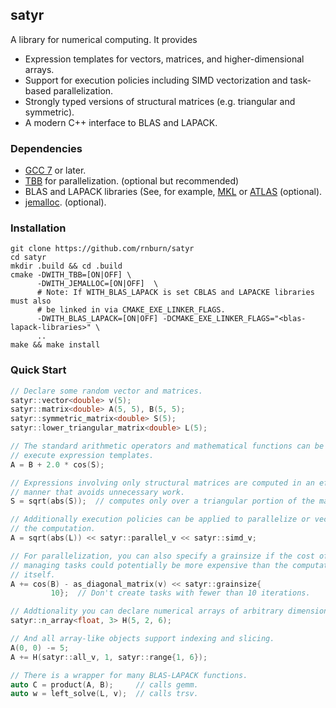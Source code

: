 satyr
-----
A library for numerical computing. It provides
* Expression templates for vectors, matrices, and higher-dimensional arrays.
* Support for execution policies including SIMD vectorization and task-based
parallelization.
* Strongly typed versions of structural matrices (e.g. triangular and
symmetric).
* A modern C++ interface to BLAS and LAPACK.

### Dependencies
* [GCC 7](https://gcc.gnu.org/) or later.
* [TBB](https://www.threadingbuildingblocks.org/) for parallelization.
  (optional but recommended)
* BLAS and LAPACK libraries (See, for example,
  [MKL](https://software.intel.com/en-us/mkl) or
  [ATLAS](http://math-atlas.sourceforge.net/) (optional).
* [jemalloc](http://jemalloc.net/). (optional).

### Installation
```
git clone https://github.com/rnburn/satyr
cd satyr
mkdir .build && cd .build
cmake -DWITH_TBB=[ON|OFF] \
      -DWITH_JEMALLOC=[ON|OFF]  \
      # Note: If WITH_BLAS_LAPACK is set CBLAS and LAPACKE libraries must also
      # be linked in via CMAKE_EXE_LINKER_FLAGS.
      -DWITH_BLAS_LAPACK=[ON|OFF] -DCMAKE_EXE_LINKER_FLAGS="<blas-lapack-libraries>" \
      ..
make && make install
```

### Quick Start
```cpp
// Declare some random vector and matrices.
satyr::vector<double> v(5);
satyr::matrix<double> A(5, 5), B(5, 5);
satyr::symmetric_matrix<double> S(5);
satyr::lower_triangular_matrix<double> L(5);

// The standard arithmetic operators and mathematical functions can be used to
// execute expression templates.
A = B + 2.0 * cos(S);

// Expressions involving only structural matrices are computed in an efficient
// manner that avoids unnecessary work.
S = sqrt(abs(S));  // computes only over a triangular portion of the matrix.

// Additionally execution policies can be applied to parallelize or vectorize
// the computation.
A = sqrt(abs(L)) << satyr::parallel_v << satyr::simd_v;

// For parallelization, you can also specify a grainsize if the cost of
// managing tasks could potentially be more expensive than the computation
// itself.
A += cos(B) - as_diagonal_matrix(v) << satyr::grainsize{
         10};  // Don't create tasks with fewer than 10 iterations.

// Addtionality you can declare numerical arrays of arbitrary dimension.
satyr::n_array<float, 3> H(5, 2, 6);

// And all array-like objects support indexing and slicing.
A(0, 0) -= 5;
A += H(satyr::all_v, 1, satyr::range{1, 6});

// There is a wrapper for many BLAS-LAPACK functions.
auto C = product(A, B);     // calls gemm.
auto w = left_solve(L, v);  // calls trsv.
```
